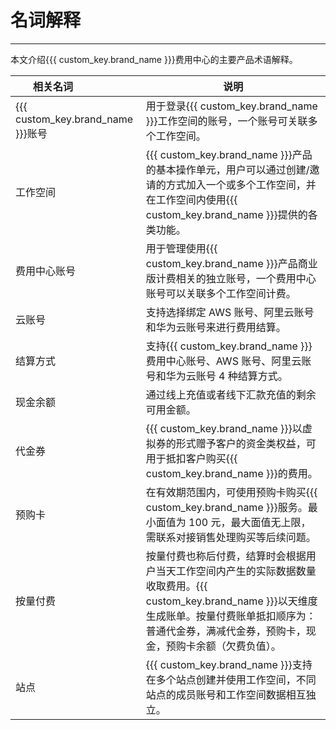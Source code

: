 # 名词解释
---

本文介绍{{{ custom_key.brand_name }}}费用中心的主要产品术语解释。

| <div style="width: 120px">相关名词 </div>              | 说明                                                         |
| ------------------ | ------------------------------------------------------------ |
| {{{ custom_key.brand_name }}}账号         | 用于登录{{{ custom_key.brand_name }}}工作空间的账号，一个账号可关联多个工作空间。 |
| 工作空间           | {{{ custom_key.brand_name }}}产品的基本操作单元，用户可以通过创建/邀请的方式加入一个或多个工作空间，并在工作空间内使用{{{ custom_key.brand_name }}}提供的各类功能。 |
| 费用中心账号 | 用于管理使用{{{ custom_key.brand_name }}}产品商业版计费相关的独立账号，一个费用中心账号可以关联多个工作空间计费。 |
| 云账号             | 支持选择绑定 AWS 账号、阿里云账号和华为云账号来进行费用结算。 |
| 结算方式           | 支持{{{ custom_key.brand_name }}}费用中心账号、AWS 账号、阿里云账号和华为云账号 4 种结算方式。 |
| 现金余额           | 通过线上充值或者线下汇款充值的剩余可用金额。                 |
| 代金券         | {{{ custom_key.brand_name }}}以虚拟券的形式赠予客户的资金类权益，可用于抵扣客户购买{{{ custom_key.brand_name }}}的费用。       |
| 预购卡         | 在有效期范围内，可使用预购卡购买{{{ custom_key.brand_name }}}服务。最小面值为 100 元，最大面值无上限，需联系对接销售处理购买等后续问题。       |
| 按量付费           | 按量付费也称后付费，结算时会根据用户当天工作空间内产生的实际数据数量收取费用。{{{ custom_key.brand_name }}}以天维度生成账单。按量付费账单抵扣顺序为：普通代金券，满减代金券，预购卡，现金，预购卡余额（欠费负值）。 |
| 站点         | {{{ custom_key.brand_name }}}支持在多个站点创建并使用工作空间，不同站点的成员账号和工作空间数据相互独立。 |
